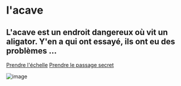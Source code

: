 # l'acave
## L'acave est un endroit dangereux où vit un aligator. Y'en a qui ont essayé, ils ont eu des problèmes ...

[Prendre l'échelle](grr_nié.md)
[Prendre le passage secret](les_chiottes_du_gobelin.md)

![image](alligator.jpg)
